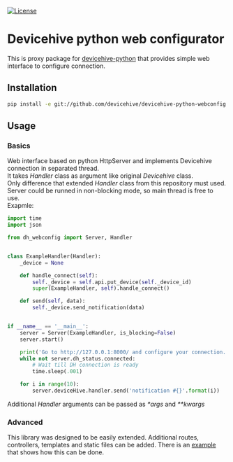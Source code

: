 [![License](https://img.shields.io/badge/License-Apache%202.0-blue.svg?style=flat-square)](LICENSE)

# Devicehive python web configurator
This is proxy package for [devicehive-python](https://github.com/devicehive/devicehive-python) that provides simple web interface to configure connection.

## Installation
```bash
pip install -e git://github.com/devicehive/devicehive-python-webconfig.git#egg=dh_webconfig
```

## Usage
### Basics
Web interface based on python HttpServer and implements Devicehive connection in separated thread.\
It takes _Handler_ class as argument like original _Devicehive_ class.\
Only difference that extended _Handler_ class from this repository must used.\
Server could be runned in non-blocking mode, so main thread is free to use.\
Exapmle:

```python
import time
import json

from dh_webconfig import Server, Handler


class ExampleHandler(Handler):
    _device = None

    def handle_connect(self):
        self._device = self.api.put_device(self._device_id)
        super(ExampleHandler, self).handle_connect()

    def send(self, data):
        self._device.send_notification(data)


if __name__ == '__main__':
    server = Server(ExampleHandler, is_blocking=False)
    server.start()

    print('Go to http://127.0.0.1:8000/ and configure your connection.')
    while not server.dh_status.connected:
        # Wait till DH connection is ready
        time.sleep(.001)

    for i in range(10):
        server.deviceHive.handler.send('notification #{}'.format(i))

```
Additional _Handler_ arguments can be passed as _*args_ and _**kwargs_

### Advanced
This library was designed to be easily extended.
Additional routes, controllers, templates and static files can be added.
There is an [example](examples/extended_web) that shows how this can be done.
